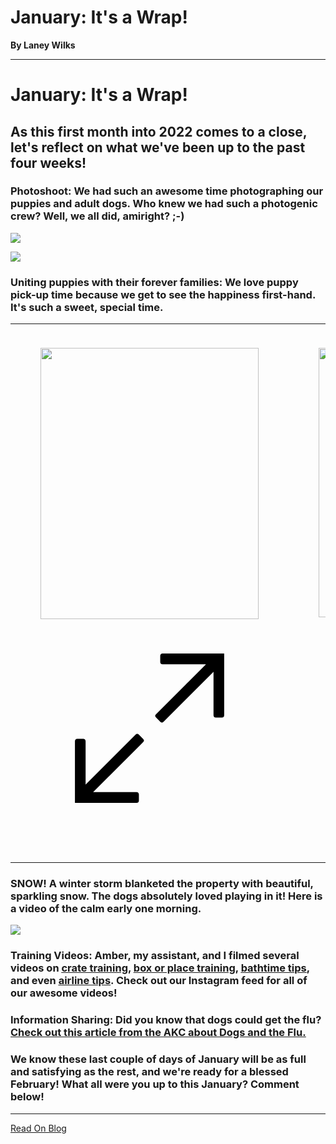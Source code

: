 # January: It's a Wrap!

**By Laney Wilks**

---

# January: It's a Wrap!

## As this first month into 2022 comes to a close, let's reflect on what we've been up to the past four weeks!

  

### Photoshoot: We had such an awesome time photographing our puppies and adult dogs. Who knew we had such a photogenic crew? Well, we all did, amiright? ;-)

![](https://static.wixstatic.com/media/4917f1_356bf0f9d14c4afeabd5e3a263c11a18~mv2.jpg/v1/fill/w_1162,h_774,al_c,q_85,usm_0.66_1.00_0.01,enc_auto/4917f1_356bf0f9d14c4afeabd5e3a263c11a18~mv2.jpg)

  

![](https://static.wixstatic.com/media/4917f1_d359244442e941fb8bd968f0e5c95000~mv2.jpg/v1/fill/w_1158,h_1468,al_c,q_85,usm_0.66_1.00_0.01,enc_auto/4917f1_d359244442e941fb8bd968f0e5c95000~mv2.jpg)

  

  

### Uniting puppies with their forever families: We love puppy pick-up time because we get to see the happiness first-hand. It's such a sweet, special time.

<table class="wVbuB" data-hook="TableComponent"><colgroup><col style="min-width: 120px; width: 120px;"><col style="min-width: 120px; width: 120px;"></colgroup><tbody><tr style="height: 47px;"><td data-hook="table-plugin-cell" class="JfSWK" style="vertical-align: top;"><div class="d1EKr vzQso"><div class="v3Sq9 qf-Fi s6eQT E207f" dir="auto" id="viewer-hs2z3sqcd"><span class="-DNr2"><br role="presentation"></span></div><div class="uMZiF" id="viewer-33e1k"><div class="-VCNa CH1d-" style="width: min(100%, 100%);"><figure role="button" data-hook="imageViewer" tabindex="0" class="U-VLc"><div id="33e1k" class="ar2H- GQVlZ _5n-eS" style="--dim-height: 1343; --dim-width: 1080;"><wow-image id="5642d8_05771b7f3c03479d9f67162b1a045be7~mv2.png" class="E0P6g " data-image-info="{&quot;containerId&quot;:&quot;33e1k&quot;,&quot;displayMode&quot;:&quot;fill&quot;,&quot;isLQIP&quot;:true,&quot;isSEOBot&quot;:false,&quot;lqipTransition&quot;:&quot;blur&quot;,&quot;imageData&quot;:{&quot;width&quot;:1080,&quot;height&quot;:1343,&quot;uri&quot;:&quot;5642d8_05771b7f3c03479d9f67162b1a045be7~mv2.png&quot;,&quot;name&quot;:&quot;&quot;,&quot;displayMode&quot;:&quot;fill&quot;}}" data-bg-effect-name="" data-has-ssr-src="" data-animate-blur="" data-transitioned=""><img src="https://static.wixstatic.com/media/5642d8_05771b7f3c03479d9f67162b1a045be7~mv2.png/v1/fill/w_698,h_868,al_c,q_90,usm_0.66_1.00_0.01,enc_auto/5642d8_05771b7f3c03479d9f67162b1a045be7~mv2.png" alt="" data-pin-url="https://www.fineanddandyaussiedoodles.com/post/january-it-s-a-wrap" data-pin-media="https://static.wixstatic.com/media/5642d8_05771b7f3c03479d9f67162b1a045be7~mv2.png/v1/fill/w_1080,h_1343,al_c,q_90/5642d8_05771b7f3c03479d9f67162b1a045be7~mv2.png" style="width: 349px; height: 434px; object-fit: cover; object-position: 50% 50%; max-width: 100%;" fetchpriority="high" data-load-done=""></wow-image></div><div class="E-2Jx" role="button" tabindex="0"><svg viewBox="0 0 19 19" xmlns="http://www.w3.org/2000/svg" class="MhE-K"><path d="M15.071 8.371V4.585l-4.355 4.356a.2.2 0 0 1-.283 0l-.374-.374a.2.2 0 0 1 0-.283l4.356-4.355h-3.786a.2.2 0 0 1-.2-.2V3.2c0-.11.09-.2.2-.2H16v5.371a.2.2 0 0 1-.2.2h-.529a.2.2 0 0 1-.2-.2zm-6.5 6.9v.529a.2.2 0 0 1-.2.2H3v-5.371c0-.11.09-.2.2-.2h.529c.11 0 .2.09.2.2v3.786l4.355-4.356a.2.2 0 0 1 .283 0l.374.374a.2.2 0 0 1 0 .283L4.585 15.07h3.786c.11 0 .2.09.2.2z" fill="#000" fill-rule="nonzero"></path></svg></div></figure></div></div><div class="v3Sq9 qf-Fi s6eQT E207f" dir="auto" id="viewer-a1ve2"><span class="-DNr2"><br role="presentation"></span></div></div></td><td data-hook="table-plugin-cell" class="JfSWK" style="vertical-align: top;"><div class="d1EKr vzQso"><div class="v3Sq9 qf-Fi s6eQT E207f" dir="auto" id="viewer-z8glc1quf"><span class="-DNr2"><br role="presentation"></span></div><div class="uMZiF" id="viewer-fa444"><div class="-VCNa CH1d-" style="width: min(100%, 100%);"><figure role="button" data-hook="imageViewer" tabindex="0" class="U-VLc"><div id="fa444" class="ar2H- GQVlZ _5n-eS" style="--dim-height: 1335; --dim-width: 1080;"><wow-image id="5642d8_f4c5b6da1c604b7a9f35d160fde904d7~mv2.png" class="E0P6g " data-image-info="{&quot;containerId&quot;:&quot;fa444&quot;,&quot;displayMode&quot;:&quot;fill&quot;,&quot;isLQIP&quot;:true,&quot;isSEOBot&quot;:false,&quot;lqipTransition&quot;:&quot;blur&quot;,&quot;imageData&quot;:{&quot;width&quot;:1080,&quot;height&quot;:1335,&quot;uri&quot;:&quot;5642d8_f4c5b6da1c604b7a9f35d160fde904d7~mv2.png&quot;,&quot;name&quot;:&quot;&quot;,&quot;displayMode&quot;:&quot;fill&quot;}}" data-bg-effect-name="" data-has-ssr-src="" data-animate-blur="" data-transitioned=""><img src="https://static.wixstatic.com/media/5642d8_f4c5b6da1c604b7a9f35d160fde904d7~mv2.png/v1/fill/w_698,h_862,al_c,q_90,usm_0.66_1.00_0.01,enc_auto/5642d8_f4c5b6da1c604b7a9f35d160fde904d7~mv2.png" alt="" data-pin-url="https://www.fineanddandyaussiedoodles.com/post/january-it-s-a-wrap" data-pin-media="https://static.wixstatic.com/media/5642d8_f4c5b6da1c604b7a9f35d160fde904d7~mv2.png/v1/fill/w_1080,h_1335,al_c,q_90/5642d8_f4c5b6da1c604b7a9f35d160fde904d7~mv2.png" style="width: 349px; height: 431px; object-fit: cover; object-position: 50% 50%; max-width: 100%;" fetchpriority="high" data-load-done=""></wow-image></div><div class="E-2Jx" role="button" tabindex="0"><svg viewBox="0 0 19 19" xmlns="http://www.w3.org/2000/svg" class="MhE-K"><path d="M15.071 8.371V4.585l-4.355 4.356a.2.2 0 0 1-.283 0l-.374-.374a.2.2 0 0 1 0-.283l4.356-4.355h-3.786a.2.2 0 0 1-.2-.2V3.2c0-.11.09-.2.2-.2H16v5.371a.2.2 0 0 1-.2.2h-.529a.2.2 0 0 1-.2-.2zm-6.5 6.9v.529a.2.2 0 0 1-.2.2H3v-5.371c0-.11.09-.2.2-.2h.529c.11 0 .2.09.2.2v3.786l4.355-4.356a.2.2 0 0 1 .283 0l.374.374a.2.2 0 0 1 0 .283L4.585 15.07h3.786c.11 0 .2.09.2.2z" fill="#000" fill-rule="nonzero"></path></svg></div></figure></div></div><div class="v3Sq9 qf-Fi s6eQT E207f" dir="auto" id="viewer-9qcvt"><span class="-DNr2"><br role="presentation"></span></div></div></td></tr></tbody></table>

  

### SNOW! A winter storm blanketed the property with beautiful, sparkling snow. The dogs absolutely loved playing in it! Here is a video of the calm early one morning.

  

  

![](https://static.wixstatic.com/media/4917f1_6290ca9142734383936048391fc16cb4~mv2.jpg/v1/fill/w_700,h_1078,al_c,q_85,usm_0.66_1.00_0.01,enc_auto/4917f1_6290ca9142734383936048391fc16cb4~mv2.jpg)

  

### Training Videos: Amber, my assistant, and I filmed several videos on [<u style="text-decoration: underline;"><span>crate training</span></u>](https://www.instagram.com/p/CXcZgmrty5o/?utm_source=ig_web_copy_link), [<u style="text-decoration: underline;"><span>box or place training</span></u>](https://www.instagram.com/tv/CZA9uTPBp5A/?utm_source=ig_web_copy_link), [<u style="text-decoration: underline;"><span>bathtime tips</span></u>](https://www.instagram.com/tv/CY9T7Ffht4f/?utm_source=ig_web_copy_link), and even [<u style="text-decoration: underline;"><span>airline tips</span></u>](https://www.instagram.com/tv/CY4uf5rBmnj/?utm_source=ig_web_copy_link). Check out our Instagram feed for all of our awesome videos!

### Information Sharing: Did you know that dogs could get the flu? [<u style="text-decoration: underline;"><span>Check out this article from the AKC about Dogs and the Flu.</span></u>](https://www.akc.org/expert-advice/health/the-dog-flu-symptoms-you-need-to-know/)

### We know these last couple of days of January will be as full and satisfying as the rest, and we're ready for a blessed February! What all were you up to this January? Comment below!

---

[Read On Blog](https://www.fineanddandyaussiedoodles.com/post/january-it-s-a-wrap)